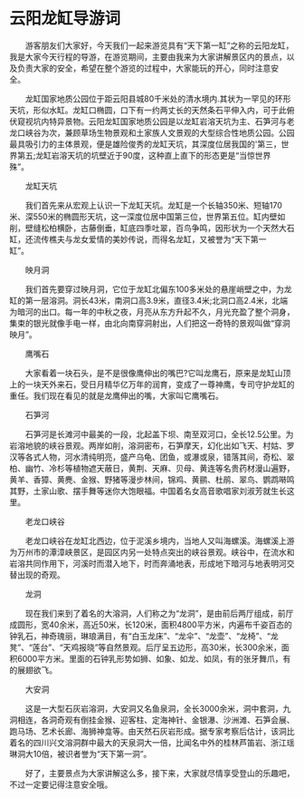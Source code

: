 # 云阳龙缸导游词  
&emsp;&emsp;游客朋友们大家好，今天我们一起来游览具有“天下第一缸”之称的云阳龙缸，我是大家今天行程的导游，在游览期间，主要由我来为大家讲解景区内的景点，以及负责大家的安全，希望在整个游览的过程中，大家能玩的开心，同时注意安全。&emsp;&emsp;  

&emsp;&emsp;龙缸国家地质公园位于距云阳县城80千米处的清水境内.其状为一罕见的环形天坑，形似水缸。龙缸口椭圆，口下有一约两丈长的天然条石平伸入内，可于此俯伏窥视坑内特异景物。云阳龙缸国家地质公园是以龙缸岩溶天坑为主、石笋河与老龙口峡谷为次，兼顾草场生物景观和土家族人文景观的大型综合性地质公园。公园最具吸引力的主体景观，便是雄险俊秀的龙缸天坑，其深度位居我国的'第三，世界第五;龙缸岩溶天坑的坑壁近于90度，这种直上直下的形态更是“当惊世界殊”。&emsp;&emsp;  

&emsp;&emsp;龙缸天坑&emsp;&emsp;  

&emsp;&emsp;我们首先来从宏观上认识一下龙缸天坑。龙缸是一个长轴350米、短轴170米、深550米的椭圆形天坑，这一深度位居中国第三位，世界第五位。缸内壁如削，壁缝松柏横卧，古藤倒垂，缸底四季吐翠，百鸟争鸣，因形状为一个天然大石缸，还流传樵夫与龙女爱情的美妙传说，而得名龙缸，又被誉为“天下第一缸”。&emsp;&emsp;  

&emsp;&emsp;映月洞&emsp;&emsp;  

&emsp;&emsp;我们首先要穿过映月洞，它位于龙缸北偏东100多米处的悬崖峭壁之中，为龙缸的第一层溶洞。洞长43米，南洞口高3.9米，直径3.4米;北洞口高2.4米，北端为暗河的出口。每一年的中秋之夜，月亮从东方升起不久，月光充盈了整个洞身，集束的银光就像手电一样，由北向南穿洞射出，人们把这一奇特的景观叫做“穿洞映月”。&emsp;&emsp;  

&emsp;&emsp;鹰嘴石&emsp;&emsp;  

&emsp;&emsp;大家看着一块石头，是不是很像鹰伸出的嘴巴?它叫龙鹰石，原来是龙缸山顶上的一块天外来石，受日月精华亿万年的润育，变成了一尊神鹰，专司守护龙缸的重任。我们现在看见的就是龙鹰伸出的嘴，大家叫它鹰嘴石。&emsp;&emsp;  

&emsp;&emsp;石笋河&emsp;&emsp;  

&emsp;&emsp;石笋河是长滩河中最美的一段，北起盖下坝、南至双河口，全长12.5公里。为岩溶地貌的峡谷景观。两岸如削，溶洞密布，石笋摩天，幻化出如飞天、村姑、罗汉等各式人物，河水清纯明亮，盛产乌龟、团鱼，或瀑或泉，错落其间，奇松、翠柏、幽竹、冷杉等植物遮天蔽日，黄荆、天麻、贝母、黄连等名贵药材漫山遍野，黄羊、香獐、黄麂、金猴、野猪等漫步林间，锦鸡、黄鹂、杜鹃、翠鸟、鹦鹉啭鸣其野，土家山歌、摆手舞等迷你大饱眼福。中国着名女高音歌唱家刘淑芳就生长这里。&emsp;&emsp;  

&emsp;&emsp;老龙口峡谷&emsp;&emsp;  

&emsp;&emsp;老龙口峡谷在龙缸北西边，位于泥溪乡境内，当地人又叫海螺溪。海螺溪上游为万州市的潭漳峡景区，是园区内另一处特点突出的峡谷景观。峡谷中，在流水和岩溶共同作用下，河溪时而潜入地下，时而奔涌地表，形成地下暗河与地表明河交替出现的奇观。&emsp;&emsp;  

&emsp;&emsp;龙洞&emsp;&emsp;  

&emsp;&emsp;现在我们来到了着名的大溶洞，人们称之为“龙洞”，是由前后两厅组成，前厅成圆形，宽40余米，高近50米，长120米，面积4800平方米，内遍布千姿百态的钟乳石，神奇瑰丽，琳琅满目，有“白玉龙床”、“龙伞”、“龙壶”、“龙椅”、“龙凳”、“莲台”、“天鸡报晓”等自然景观。后厅呈五边形，高30米，长300余米，面积6000平方米。里面的石钟乳形势如狮、如象、如龙、如凤，有的张牙舞爪，有的展翅欲飞。&emsp;&emsp;  

&emsp;&emsp;大安洞&emsp;&emsp;  

&emsp;&emsp;这是一大型石灰岩溶洞，大安洞又名鱼泉洞，全长3000余米，洞中套洞，九洞相连，各洞奇观有倒挂金猴、迎客柱、定海神针、金银瀑、沙洲滩、石笋会展、跑马场、艺术长廊、海狮神龛等。由天然石灰岩形成。据专家考察后估计，该洞比着名的四川兴文溶洞群中最大的天泉洞大一倍，比闻名中外的桂林芦笛岩、浙江瑶琳洞大10倍，被识者誉为“天下第一洞”。&emsp;&emsp;  

&emsp;&emsp;好了，主要景点为大家讲解这么多，接下来，大家就尽情享受登山的乐趣吧，不过一定要记得注意安全哦。&emsp;&emsp;  
